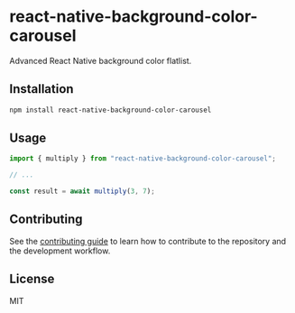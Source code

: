 # react-native-background-color-carousel

Advanced React Native background color flatlist.

## Installation

```sh
npm install react-native-background-color-carousel
```

## Usage

```js
import { multiply } from "react-native-background-color-carousel";

// ...

const result = await multiply(3, 7);
```

## Contributing

See the [contributing guide](CONTRIBUTING.md) to learn how to contribute to the repository and the development workflow.

## License

MIT
